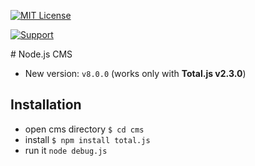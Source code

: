 [![MIT License][license-image]][license-url]

[![Support](https://www.totaljs.com/img/button-support.png?v=2)](https://www.totaljs.com/support/)

# Node.js CMS

- New version: `v8.0.0` (works only with __Total.js v2.3.0__)

## Installation

- open cms directory `$ cd cms`
- install `$ npm install total.js`
- run it `node debug.js`

[license-image]: https://img.shields.io/badge/license-MIT-blue.svg?style=flat
[license-url]: license.txt
